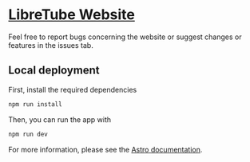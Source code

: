 # [LibreTube Website](https://libre-tube.github.io)

Feel free to report bugs concerning the website or suggest changes or features in the issues tab.

## Local deployment
First, install the required dependencies
```sh
npm run install
```

Then, you can run the app with
```sh
npm run dev
```

For more information, please see the [Astro documentation](https://docs.astro.build/en/develop-and-build/).
